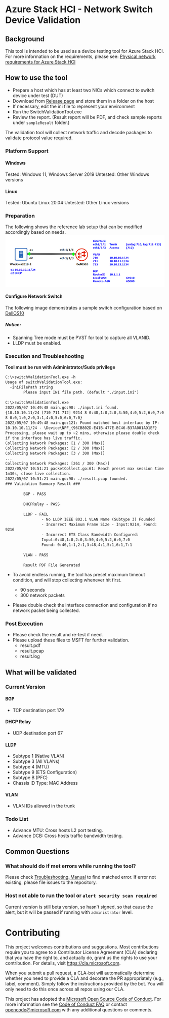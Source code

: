 #  Azure Stack HCI - Network Switch Device Validation

## Background

This tool is intended to be used as a device testing tool for Azure Stack HCI. For more information on the requirements, please see: [Physical network requirements for Azure Stack HCI](https://docs.microsoft.com/en-us/azure-stack/hci/concepts/physical-network-requirements)

## How to use the tool

- Prepare a host which has at least two NICs which connect to switch device under test (DUT)
- Download from [Release page](https://github.com/microsoft/AzureStackHCI-Network-Switch-Validation/releases) and store them in a folder on the host
- If necessary, edit the ini file to represent your environment
- Run the SwitchValidationTool.exe 
- Review the report. (Result report will be PDF, and check sample reports under `sampleResult` folder.)

The validation tool will collect network traffic and decode packages to validate protocol value required. 

### Platform Support

#### Windows

Tested: Windows 11, Windows Server 2019
Untested: Other Windows versions

#### Linux

Tested: Ubuntu Linux 20.04
Untested: Other Linux versions

### Preparation

The following shows the reference lab setup that can be modified accordingly based on needs.
![Reference Lab Setup](./images/switchValidationLab01.png)

#### Configure Network Switch

The following image demonstrates a sample switch configuration based on [DellOS10](./switchReferenceConfig/Dell_OS10.conf)

##### Notice:

- Spanning Tree mode must be PVST for tool to capture all VLANID.
- LLDP must be enabled.


### Execution and Troubleshooting

**Tool must be run with Administrator/Sudo privilege**

```
C:\>switchValidationTool.exe -h
Usage of switchValidationTool.exe:
  -iniFilePath string
        Please input INI file path. (default "./input.ini")

C:\>switchValidationTool.exe
2022/05/07 10:49:48 main.go:90: ./input.ini found.
{10.10.10.11/24 [710 711 712] 9214 8 0:48,1:0,2:0,3:50,4:0,5:2,6:0,7:0 8 0:0,1:0,2:0,3:1,4:0,5:0,6:0,7:0}
2022/05/07 10:49:48 main.go:121: Found matched host interface by IP: 10.10.10.11/24 - \Device\NPF_{96CB802D-E41B-477E-BC46-B37A001AD1EF}
Processing, please wait up to ~2 mins, otherwise please double check if the interface has live traffic.
Collecting Network Packages: [1 / 300 (Max)]
Collecting Network Packages: [2 / 300 (Max)]
Collecting Network Packages: [3 / 300 (Max)]
...
Collecting Network Packages: [261 / 300 (Max)]
2022/05/07 10:51:21 packetCollect.go:61: Reach preset max session time 1m30s, close live collection.
2022/05/07 10:51:21 main.go:90: ./result.pcap founded.
### Validation Summary Result ###

        BGP - PASS

        DHCPRelay - PASS

        LLDP - FAIL
                - No LLDP IEEE 802.1 VLAN Name (Subtype 3) Founded
                - Incorrect Maximum Frame Size - Input:9214, Found: 9216
                - Incorrect ETS Class Bandwidth Configured:
                Input:0:48,1:0,2:0,3:50,4:0,5:2,6:0,7:0
                Found: 0:46,1:1,2:1,3:48,4:1,5:1,6:1,7:1

        VLAN - PASS

        Result PDF File Generated
```

- To avoid endless running, the tool has preset maximum timeout condition, and will stop collecting whenever hit first.

  - 90 seconds
  - 300 network packets

- Please double check the interface connection and configuration if no network packet being collected.

### Post Execution

- Please check the result and re-test if need.
- Please upload these files to MSFT for further validation.
  - result.pdf
  - result.pcap
  - result.log


## What will be validated
### Current Version

#### BGP

- TCP destination port 179

#### DHCP Relay

- UDP destination port 67

#### LLDP

- Subtype 1 (Native VLAN)
- Subtype 3 (All VLANs)
- Subtype 4 (MTU)
- Subtype 9 (ETS Configuration)
- Subtype B (PFC)
- Chassis ID Type: MAC Address

#### VLAN

- VLAN IDs allowed in the trunk

### Todo List
- Advance MTU: Cross hosts L2 port testing.
- Advance DCB: Cross hosts traffic bandwidth testing.

## Common Questions

### What should do if met errors while running the tool?

Please check [Troubleshooting_Manual](./Troubleshooting_Manual.md) to find matched error. If error not existing, please file issues to the repository.

### Host not able to run the tool or `alert security scan required`

Current version is still beta version, so hasn't signed, so that cause the alert, but it will be passed if running with `administrator` level.

# Contributing

This project welcomes contributions and suggestions.  Most contributions require you to agree to a
Contributor License Agreement (CLA) declaring that you have the right to, and actually do, grant us
the rights to use your contribution. For details, visit https://cla.microsoft.com.

When you submit a pull request, a CLA-bot will automatically determine whether you need to provide
a CLA and decorate the PR appropriately (e.g., label, comment). Simply follow the instructions
provided by the bot. You will only need to do this once across all repos using our CLA.

This project has adopted the [Microsoft Open Source Code of Conduct](https://opensource.microsoft.com/codeofconduct/).
For more information see the [Code of Conduct FAQ](https://opensource.microsoft.com/codeofconduct/faq/) or
contact [opencode@microsoft.com](mailto:opencode@microsoft.com) with any additional questions or comments.
